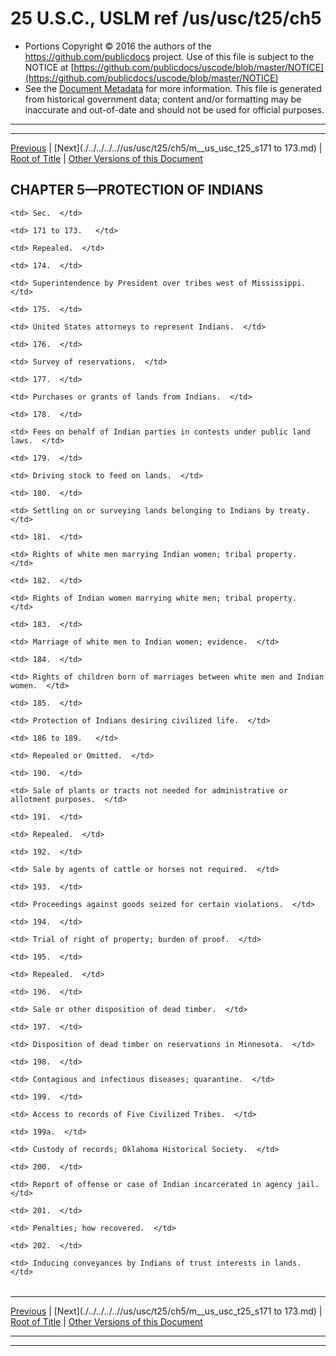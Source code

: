 ---
---

# 25 U.S.C., USLM ref /us/usc/t25/ch5

* Portions Copyright © 2016 the authors of the https://github.com/publicdocs project.
  Use of this file is subject to the NOTICE at [https://github.com/publicdocs/uscode/blob/master/NOTICE](https://github.com/publicdocs/uscode/blob/master/NOTICE)
* See the [Document Metadata](././../../../..//README.md) for more information.
  This file is generated from historical government data; content and/or formatting may be inaccurate and out-of-date and should not be used for official purposes.

----------
----------

[Previous](./../../../..//us/usc/t25/ch4/schIII/m__us_usc_t25_s166.md) | [Next](./../../../..//us/usc/t25/ch5/m__us_usc_t25_s171 to 173.md) | [Root of Title](./../../../../) | [Other Versions of this Document](https://publicdocs.github.io/go/links?ns=uslm&ref=%2Fus%2Fusc%2Ft25%2Fch5)

## CHAPTER 5—PROTECTION OF INDIANS

<table>

  <tr>

    <td> Sec.  </td>

  </tr>

  <tr>

    <td> 171 to 173.   </td>

    <td> Repealed.  </td>

  </tr>

  <tr>

    <td> 174.  </td>

    <td> Superintendence by President over tribes west of Mississippi.  </td>

  </tr>

  <tr>

    <td> 175.  </td>

    <td> United States attorneys to represent Indians.  </td>

  </tr>

  <tr>

    <td> 176.  </td>

    <td> Survey of reservations.  </td>

  </tr>

  <tr>

    <td> 177.  </td>

    <td> Purchases or grants of lands from Indians.  </td>

  </tr>

  <tr>

    <td> 178.  </td>

    <td> Fees on behalf of Indian parties in contests under public land laws.  </td>

  </tr>

  <tr>

    <td> 179.  </td>

    <td> Driving stock to feed on lands.  </td>

  </tr>

  <tr>

    <td> 180.  </td>

    <td> Settling on or surveying lands belonging to Indians by treaty.  </td>

  </tr>

  <tr>

    <td> 181.  </td>

    <td> Rights of white men marrying Indian women; tribal property.  </td>

  </tr>

  <tr>

    <td> 182.  </td>

    <td> Rights of Indian women marrying white men; tribal property.  </td>

  </tr>

  <tr>

    <td> 183.  </td>

    <td> Marriage of white men to Indian women; evidence.  </td>

  </tr>

  <tr>

    <td> 184.  </td>

    <td> Rights of children born of marriages between white men and Indian women.  </td>

  </tr>

  <tr>

    <td> 185.  </td>

    <td> Protection of Indians desiring civilized life.  </td>

  </tr>

  <tr>

    <td> 186 to 189.   </td>

    <td> Repealed or Omitted.  </td>

  </tr>

  <tr>

    <td> 190.  </td>

    <td> Sale of plants or tracts not needed for administrative or allotment purposes.  </td>

  </tr>

  <tr>

    <td> 191.  </td>

    <td> Repealed.  </td>

  </tr>

  <tr>

    <td> 192.  </td>

    <td> Sale by agents of cattle or horses not required.  </td>

  </tr>

  <tr>

    <td> 193.  </td>

    <td> Proceedings against goods seized for certain violations.  </td>

  </tr>

  <tr>

    <td> 194.  </td>

    <td> Trial of right of property; burden of proof.  </td>

  </tr>

  <tr>

    <td> 195.  </td>

    <td> Repealed.  </td>

  </tr>

  <tr>

    <td> 196.  </td>

    <td> Sale or other disposition of dead timber.  </td>

  </tr>

  <tr>

    <td> 197.  </td>

    <td> Disposition of dead timber on reservations in Minnesota.  </td>

  </tr>

  <tr>

    <td> 198.  </td>

    <td> Contagious and infectious diseases; quarantine.  </td>

  </tr>

  <tr>

    <td> 199.  </td>

    <td> Access to records of Five Civilized Tribes.  </td>

  </tr>

  <tr>

    <td> 199a.  </td>

    <td> Custody of records; Oklahoma Historical Society.  </td>

  </tr>

  <tr>

    <td> 200.  </td>

    <td> Report of offense or case of Indian incarcerated in agency jail.  </td>

  </tr>

  <tr>

    <td> 201.  </td>

    <td> Penalties; how recovered.  </td>

  </tr>

  <tr>

    <td> 202.  </td>

    <td> Inducing conveyances by Indians of trust interests in lands.  </td>

  </tr>

</table>

----------

[Previous](./../../../..//us/usc/t25/ch4/schIII/m__us_usc_t25_s166.md) | [Next](./../../../..//us/usc/t25/ch5/m__us_usc_t25_s171 to 173.md) | [Root of Title](./../../../../) | [Other Versions of this Document](https://publicdocs.github.io/go/links?ns=uslm&ref=%2Fus%2Fusc%2Ft25%2Fch5)

----------
----------



